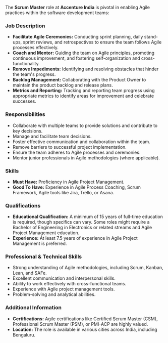 The **Scrum Master** role at **Accenture India** is pivotal in enabling Agile practices within the software development teams:

### **Job Description**

- **Facilitate Agile Ceremonies:** Conducting sprint planning, daily stand-ups, sprint reviews, and retrospectives to ensure the team follows Agile processes effectively.
- **Coach and Mentor:** Guiding the team on Agile principles, promoting continuous improvement, and fostering self-organization and cross-functionality.
- **Remove Impediments:** Identifying and resolving obstacles that hinder the team's progress.
- **Backlog Management:** Collaborating with the Product Owner to maintain the product backlog and release plans.
- **Metrics and Reporting:** Tracking and reporting team progress using appropriate metrics to identify areas for improvement and celebrate successes.

### **Responsibilities**

- Collaborate with multiple teams to provide solutions and contribute to key decisions.
- Manage and facilitate team decisions.
- Foster effective communication and collaboration within the team.
- Remove barriers to successful project implementation.
- Ensure the team adheres to Agile processes and ceremonies.
- Mentor junior professionals in Agile methodologies (where applicable).

### **Skills**

- **Must Have:** Proficiency in Agile Project Management.
- **Good To Have:** Experience in Agile Process Coaching, Scrum Framework, Agile tools like Jira, Trello, or Asana.

### **Qualifications**

- **Educational Qualification:** A minimum of 15 years of full-time education is required, though specifics can vary. Some roles might require a Bachelor of Engineering in Electronics or related streams and Agile Project Management education.
- **Experience:** At least 7.5 years of experience in Agile Project Management is preferred.

### **Professional & Technical Skills**

- Strong understanding of Agile methodologies, including Scrum, Kanban, Lean, and SAFe.
- Excellent communication and interpersonal skills.
- Ability to work effectively with cross-functional teams.
- Experience with Agile project management tools.
- Problem-solving and analytical abilities.

### **Additional Information**

- **Certifications:** Agile certifications like Certified Scrum Master (CSM), Professional Scrum Master (PSM), or PMI-ACP are highly valued.
- **Location:** The role is available in various cities across India, including Bengaluru.
